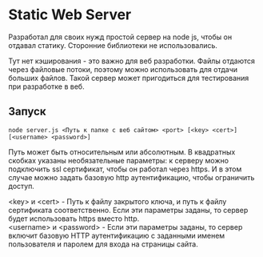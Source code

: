 # Static Web Server
Разработал для своих нужд простой сервер на node js, чтобы он отдавал статику. Сторонние библиотеки не использовались.

Тут нет кэширования - это важно для веб разработки.
Файлы отдаются через файловые потоки, поэтому можно использовать для отдачи больших файлов.
Такой сервер может пригодиться для тестирования при разработке в веб.

## Запуск

```
node server.js <Путь к папке с веб сайтом> <port> [<key> <cert>] [<username> <password>]
```
Путь может быть относительным или абсолютным. В квадратных скобках указаны необязательные параметры: к серверу можно подключить ssl сертификат, чтобы он работал через https. И в этом случае можно задать базовую http аутентификацию, чтобы ограничить доступ.


\<key\> и \<cert\> - Путь к файлу закрытого ключа, и путь к файлу сертификата соответственно. Если эти параметры заданы, то сервер будет использовать https вместо http.  
\<username\> и \<password\> - Если эти параметры заданы, то сервер включит базовую HTTP аутентификацию с заданными именем пользователя и паролем для входа на страницы сайта.  